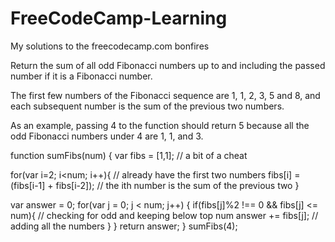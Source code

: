 # FreeCodeCamp-Learning
My solutions to the freecodecamp.com bonfires

Return the sum of all odd Fibonacci numbers up to and including the passed number if it is a Fibonacci number.

The first few numbers of the Fibonacci sequence are 1, 1, 2, 3, 5 and 8, and each subsequent number is the sum of the previous two numbers.

As an example, passing 4 to the function should return 5 because all the odd Fibonacci numbers under 4 are 1, 1, and 3.

function sumFibs(num) {
  var fibs = [1,1]; // a bit of a cheat
  
  for(var i=2; i<num; i++){ // already have the first two numbers
     fibs[i] = (fibs[i-1] + fibs[i-2]);  // the ith number is the sum of the previous two
   } 

  var answer = 0;
  for(var j = 0; j < num; j++) {
    if(fibs[j]%2 !== 0 && fibs[j] <= num){ // checking for odd and keeping below top num
      answer += fibs[j]; // adding all the numbers
    } 
  }
   return answer;
}
sumFibs(4);
